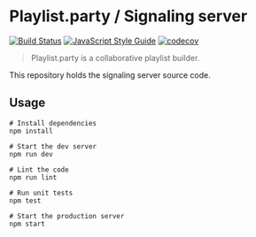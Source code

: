 # Playlist.party / Signaling server

[![Build Status](https://travis-ci.org/antoinechalifour/playlist.party-server.svg?branch=master)](https://travis-ci.org/antoinechalifour/playlist.party-server) [![JavaScript Style Guide](https://img.shields.io/badge/code_style-standard-brightgreen.svg)](https://standardjs.com) [![codecov](https://codecov.io/gh/antoinechalifour/playlist.party-server/branch/master/graph/badge.svg)](https://codecov.io/gh/antoinechalifour/playlist.party-server)

> Playlist.party is a collaborative playlist builder.

This repository holds the signaling server source code.

## Usage

```
# Install dependencies
npm install

# Start the dev server
npm run dev

# Lint the code
npm run lint

# Run unit tests
npm test

# Start the production server
npm start
```